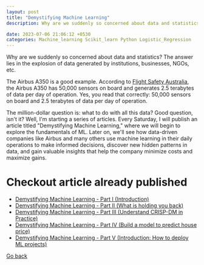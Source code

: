 ```yaml
---
layout: post
title: "Demystifying Machine Learning"
description: Why are we suddenly so concerned about data and statistics? The answer lies in the explosion of data generated by institutions, businesses, NGOs, etc.

date: 2023-07-06 21:06:12 +0530
categories: Machine_learning Scikit_learn Python Logistic_Regression
---
```


Why are we suddenly so concerned about data and statistics? The answer lies in the explosion of data generated by institutions, businesses, NGOs, etc.

The Airbus A350 is a good example. According to [Flight Safety Australia](https://www.flightsafetyaustralia.com/2020/05/pick-a-number-big-data-artificial-intelligence-and-aviation/), the Airbus A350 has 50,000 sensors on board and generates 2.5 terabytes of data per day of operation. Yes, you read that correctly: 50,000 sensors on board and 2.5 terabytes of data per day of operation.

The million-dollar question is: what to do with all this data? Good question, isn't it? Well, I'm starting a series of articles. Every Saturday, I will publish an article titled "Demystifying Machine Learning," where we will begin to explore the fundamentals of ML. Later on, we'll see how data-driven companies like Airbus and many others use machine learning in their daily operations to make informed decisions, discover new hidden patterns in data, and gain valuable insights that help the company minimize costs and maximize gains. 

# Checkout article already published


- [Demystifying Machine Learning - Part I (Introduction)](https://dev.to/tandavala/descomplicando-machine-learning-parte-i-2b2f)
- [Demystifying Machine Learning - Part II (What is holding you back)](https://dev.to/tandavala/descomplicando-machine-learning-parte-ii-3d05)
- [Demystifying Machine Learning - Part III (Understand CRISP-DM  in Practice)](https://dev.to/tandavala/descomplicando-machine-learning-parte-iii-c80)
- [Demystifying Machine Learning - Part IV (Build a model to predict house price)](https://dev.to/tandavala/descomplicando-machine-learning-parte-iv-2p1m)
- [Demystifying Machine Learning - Part V (Introduction: How to deploy ML projects)](https://dev.to/tandavala/descomplicando-machine-learning-parte-v-2md4)



<a href="#" id="back">Go back</a>
